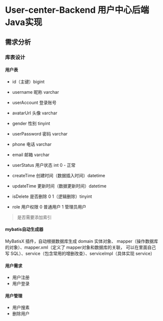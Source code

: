 # User-center-Backend 用户中心后端Java实现

## 需求分析

### 库表设计
#### 用户表

- id（主键）bigint

- username 昵称  varchar
- userAccount 登录账号
- avatarUrl 头像 varchar
- gender 性别 tinyint
- userPassword 密码  varchar
- phone 电话 varchar
- email 邮箱 varchar
- userStatus 用户状态 int  0 - 正常
- createTime 创建时间（数据插入时间）datetime
- updateTime 更新时间（数据更新时间）datetime
- isDelete 是否删除 0 1（逻辑删除）tinyint
- role 用户权限 0 普通用户 1 管理员用户

> 是否需要添加索引

#### mybatis自动生成器
MyBatisX 插件，自动根据数据库生成 domain 实体对象、
mapper（操作数据库的对象）、mapper.xml（定义了 mapper对象和数据库的关联，
可以在里面自己写 SQL）、service（包含常用的增删改查）、serviceImpl（具体实现 service）

#### 用户需求 
- 用户注册
- 用户登录

#### 用户管理
- 用户搜素
- 删除用户